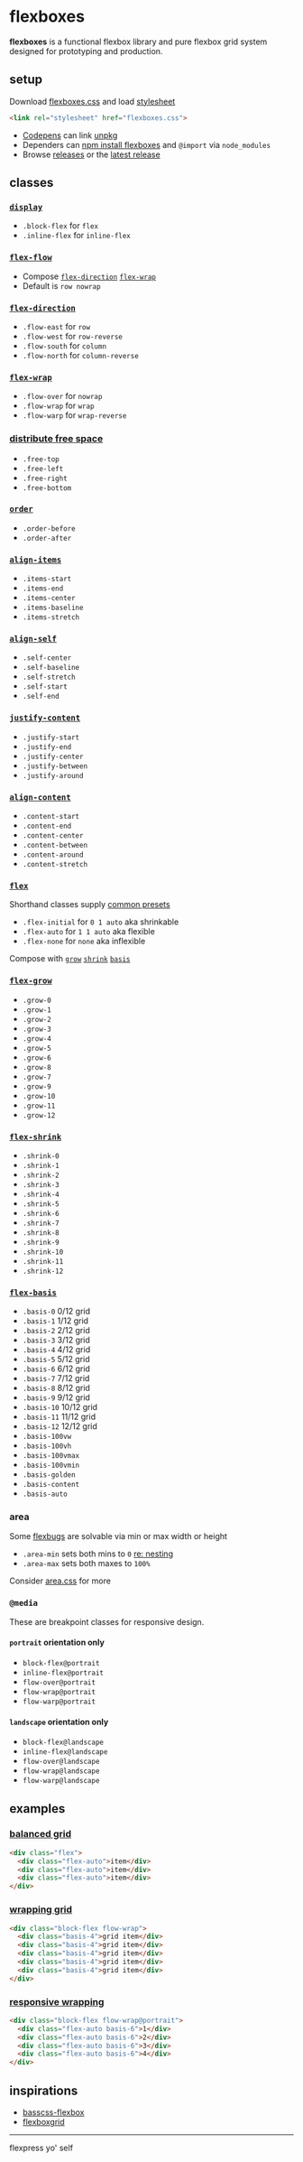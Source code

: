 # flexboxes
<b>flexboxes</b> is a functional flexbox library and pure flexbox grid system designed for prototyping and production.

## setup

Download [flexboxes.css](flexboxes.css) and load [stylesheet](https://dev.opera.com/articles/css-basics/#external)

```html
<link rel="stylesheet" href="flexboxes.css">
```

- [Codepens](https://codepen.io) can link [unpkg](https://unpkg.com/flexboxes)
- Dependers can [npm install flexboxes](https://www.npmjs.com/package/flexboxes) and `@import` via `node_modules`
- Browse [releases](../../releases) or the [latest release](../../releases/latest)

## classes

### [`display`](https://www.w3.org/TR/css-flexbox-1/#flex-containers)
- `.block-flex` for `flex`
- `.inline-flex` for `inline-flex`

### [`flex-flow`](https://www.w3.org/TR/css-flexbox-1/#flex-flow-property)

- Compose [`flex-direction`](#flex-direction) [`flex-wrap`](#flex-wrap)
- Default is `row nowrap`

### [`flex-direction`](https://www.w3.org/TR/css-flexbox-1/#flex-direction-property)

- `.flow-east` for `row`
- `.flow-west` for `row-reverse`
- `.flow-south` for `column`
- `.flow-north` for `column-reverse`

### [`flex-wrap`](https://www.w3.org/TR/css-flexbox-1/#flex-wrap-property)

- `.flow-over` for `nowrap`
- `.flow-wrap` for `wrap`
- `.flow-warp` for `wrap-reverse`

### [distribute free space](https://www.w3.org/TR/css-flexbox-1/#auto-margins)
- `.free-top`
- `.free-left`
- `.free-right`
- `.free-bottom`

### [`order`](https://www.w3.org/TR/css-flexbox-1/#order-property)
- `.order-before`
- `.order-after`

### [`align-items`](https://www.w3.org/TR/css-flexbox-1/#align-items-property)
- `.items-start`
- `.items-end`
- `.items-center`
- `.items-baseline`
- `.items-stretch`

### [`align-self`](https://www.w3.org/TR/css-flexbox-1/#align-items-property)
- `.self-center`
- `.self-baseline`
- `.self-stretch`
- `.self-start`
- `.self-end`

### [`justify-content`](https://www.w3.org/TR/css-flexbox-1/#justify-content-property)
- `.justify-start`
- `.justify-end`
- `.justify-center`
- `.justify-between`
- `.justify-around`

### [`align-content`](https://www.w3.org/TR/css-flexbox-1/#align-content-property)
- `.content-start`
- `.content-end`
- `.content-center`
- `.content-between`
- `.content-around`
- `.content-stretch`

### [`flex`](https://www.w3.org/TR/css-flexbox-1/#flex-property)

<a name="flex-presets"></a>
<a name="flex-shorthand"></a>

Shorthand classes supply [common presets](https://www.w3.org/TR/css-flexbox-1/#flex-common)

- `.flex-initial` for `0 1 auto` aka shrinkable
- `.flex-auto` for `1 1 auto` aka flexible
- `.flex-none` for `none` aka inflexible

Compose with [`grow`](#flex-grow) [`shrink`](#flex-shrink) [`basis`](#flex-basis)

### [`flex-grow`](https://www.w3.org/TR/css-flexbox-1/#flex-grow-property)
- `.grow-0`
- `.grow-1`
- `.grow-2`
- `.grow-3`
- `.grow-4`
- `.grow-5`
- `.grow-6`
- `.grow-8`
- `.grow-7`
- `.grow-9`
- `.grow-10`
- `.grow-11`
- `.grow-12`

### [`flex-shrink`](https://www.w3.org/TR/css-flexbox-1/#flex-shrink-property)
- `.shrink-0`
- `.shrink-1`
- `.shrink-2`
- `.shrink-3`
- `.shrink-4`
- `.shrink-5`
- `.shrink-6`
- `.shrink-7`
- `.shrink-8`
- `.shrink-9`
- `.shrink-10`
- `.shrink-11`
- `.shrink-12`

### [`flex-basis`](https://www.w3.org/TR/css-flexbox-1/#flex-basis-property)
- `.basis-0` 0/12 grid
- `.basis-1` 1/12 grid
- `.basis-2` 2/12 grid
- `.basis-3` 3/12 grid
- `.basis-4` 4/12 grid
- `.basis-5` 5/12 grid
- `.basis-6` 6/12 grid
- `.basis-7` 7/12 grid
- `.basis-8` 8/12 grid
- `.basis-9` 9/12 grid
- `.basis-10` 10/12 grid
- `.basis-11` 11/12 grid
- `.basis-12` 12/12 grid
- `.basis-100vw`
- `.basis-100vh`
- `.basis-100vmax`
- `.basis-100vmin`
- `.basis-golden`
- `.basis-content`
- `.basis-auto`

### area
<a name="size-control"></a>

Some [flexbugs](https://github.com/philipwalton/flexbugs) are solvable via min or max width or height

- `.area-min` sets both mins to `0` [re: nesting](https://goo.gl/3IZRMt)
- `.area-max` sets both maxes to `100%`

Consider [area.css](https://github.com/ryanve/area.css) for more

### `@media`

These are breakpoint classes for responsive design.

#### `portrait` orientation only

- `block-flex@portrait`
- `inline-flex@portrait`
- `flow-over@portrait`
- `flow-wrap@portrait`
- `flow-warp@portrait`

#### `landscape` orientation only

- `block-flex@landscape`
- `inline-flex@landscape`
- `flow-over@landscape`
- `flow-wrap@landscape`
- `flow-warp@landscape`

## examples

### [balanced grid](https://codepen.io/ryanve/pen/mmgjXE)

```html
<div class="flex">
  <div class="flex-auto">item</div>
  <div class="flex-auto">item</div>
  <div class="flex-auto">item</div>
</div>
```

### [wrapping grid](https://codepen.io/ryanve/pen/JNzPMw)

```html
<div class="block-flex flow-wrap">
  <div class="basis-4">grid item</div>
  <div class="basis-4">grid item</div>
  <div class="basis-4">grid item</div>
  <div class="basis-4">grid item</div>
  <div class="basis-4">grid item</div>
</div>
```

### [responsive wrapping](https://codepen.io/ryanve/pen/YVbLjQ)

```html
<div class="block-flex flow-wrap@portrait">
  <div class="flex-auto basis-6">1</div>
  <div class="flex-auto basis-6">2</div>
  <div class="flex-auto basis-6">3</div>
  <div class="flex-auto basis-6">4</div>
</div>
```

## inspirations

- [basscss-flexbox](https://www.npmjs.com/package/basscss-flexbox)
- [flexboxgrid](https://www.npmjs.com/package/flexboxgrid)

* * *

flexpress yo' self
